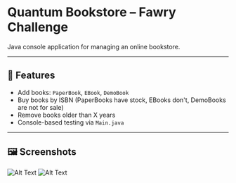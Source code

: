 # Quantum Bookstore – Fawry Challenge

Java console application for managing an online bookstore.

---

## 🔧 Features

- Add books: `PaperBook`, `EBook`, `DemoBook`
- Buy books by ISBN (PaperBooks have stock, EBooks don't, DemoBooks are not for sale)
- Remove books older than X years
- Console-based testing via `Main.java`

---

## 🖼️ Screenshots
![Alt Text](Screenshot1.png)
![Alt Text](Screenshot2.png)

